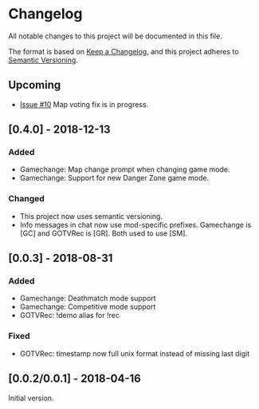 # Changelog
All notable changes to this project will be documented in this file.

The format is based on [Keep a Changelog](https://keepachangelog.com/en/1.0.0/),
and this project adheres to [Semantic Versioning](https://semver.org/spec/v2.0.0.html).

## Upcoming
- [Issue #10](https://github.com/cybersteel8/sourcemods/issues/10) Map voting fix is in progress.

## [0.4.0] - 2018-12-13
### Added
- Gamechange: Map change prompt when changing game mode.
- Gamechange: Support for new Danger Zone game mode.
### Changed
- This project now uses semantic versioning.
- Info messages in chat now use mod-specific prefixes. Gamechange is [GC] and GOTVRec is [GR]. Both used to use [SM].
## [0.0.3] - 2018-08-31
### Added
- Gamechange: Deathmatch mode support
- Gamechange: Competitive mode support
- GOTVRec: !demo alias for !rec
### Fixed
- GOTVRec: timestamp now full unix format instead of missing last digit
## [0.0.2/0.0.1] - 2018-04-16
Initial version.

